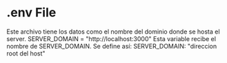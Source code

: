 # .env File

Este archivo tiene los datos como el nombre del dominio donde se hosta el server.
SERVER_DOMAIN = "http://localhost:3000"
Esta variable recibe el nombre de SERVER_DOMAIN. Se define así:
SERVER_DOMAIN: "direccion root del host"
